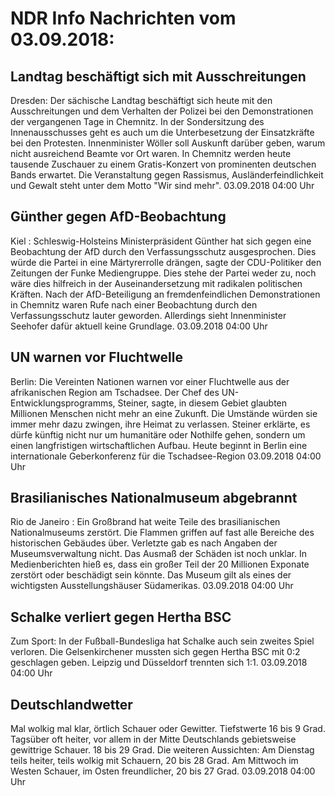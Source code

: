 # NDR Info Nachrichten vom 03.09.2018:


## Landtag beschäftigt sich mit Ausschreitungen
Dresden: Der sächische Landtag beschäftigt sich heute mit den Ausschreitungen und dem Verhalten der Polizei bei den Demonstrationen der vergangenen Tage in Chemnitz. In der Sondersitzung des Innenausschusses geht es auch um die Unterbesetzung der Einsatzkräfte bei den Protesten. Innenminister Wöller soll Auskunft darüber geben, warum nicht ausreichend Beamte vor Ort waren. In Chemnitz werden heute tausende Zuschauer zu einem Gratis-Konzert von prominenten deutschen Bands erwartet. Die Veranstaltung gegen Rassismus, Ausländerfeindlichkeit und Gewalt steht unter dem Motto "Wir sind mehr". 03.09.2018 04:00 Uhr 

## Günther gegen AfD-Beobachtung
Kiel :   Schleswig-Holsteins Ministerpräsident Günther hat sich gegen eine Beobachtung der AfD durch den Verfassungsschutz ausgesprochen. Dies würde die Partei in eine Märtyrerrolle drängen, sagte der CDU-Politiker den Zeitungen der Funke Mediengruppe. Dies stehe der Partei weder zu, noch wäre dies hilfreich in der Auseinandersetzung mit radikalen politischen Kräften. Nach der AfD-Beteiligung an fremdenfeindlichen Demonstrationen in Chemnitz waren Rufe nach einer Beobachtung durch den Verfassungsschutz lauter geworden. Allerdings sieht Innenminister Seehofer dafür aktuell keine Grundlage. 03.09.2018 04:00 Uhr 

## UN warnen vor Fluchtwelle
Berlin: Die Vereinten Nationen warnen vor einer Fluchtwelle aus der afrikanischen Region am Tschadsee. Der Chef des UN-Entwicklungsprogramms, Steiner, sagte, in diesem Gebiet glaubten Millionen Menschen nicht mehr an eine Zukunft. Die Umstände würden sie immer mehr dazu zwingen, ihre Heimat zu verlassen. Steiner erklärte, es dürfe künftig nicht nur um humanitäre oder Nothilfe gehen, sondern um einen langfristigen wirtschaftlichen Aufbau. Heute beginnt in Berlin eine internationale Geberkonferenz für die Tschadsee-Region 03.09.2018 04:00 Uhr 

## Brasilianisches Nationalmuseum abgebrannt
Rio de Janeiro : Ein Großbrand hat weite Teile des brasilianischen Nationalmuseums zerstört. Die Flammen griffen auf fast alle Bereiche des historischen Gebäudes über. Verletzte gab es nach Angaben der Museumsverwaltung nicht. Das Ausmaß der Schäden ist noch unklar. In Medienberichten hieß es, dass ein großer Teil der 20 Millionen Exponate zerstört oder beschädigt sein könnte. Das Museum gilt als eines der wichtigsten Ausstellungshäuser Südamerikas. 03.09.2018 04:00 Uhr 

## Schalke verliert gegen Hertha BSC
Zum Sport: In der Fußball-Bundesliga hat Schalke auch sein zweites Spiel verloren. Die Gelsenkirchener mussten sich gegen Hertha BSC mit 0:2 geschlagen geben. Leipzig und Düsseldorf trennten sich 1:1. 03.09.2018 04:00 Uhr 

## Deutschlandwetter
Mal wolkig mal klar, örtlich Schauer oder Gewitter. Tiefstwerte 16 bis 9 Grad. Tagsüber oft heiter, vor allem in der Mitte Deutschlands gebietsweise gewittrige Schauer. 18 bis 29 Grad. Die weiteren Aussichten: Am Dienstag teils heiter, teils wolkig mit Schauern, 20 bis 28 Grad. Am Mittwoch im Westen Schauer, im Osten freundlicher, 20 bis 27 Grad. 03.09.2018 04:00 Uhr 
